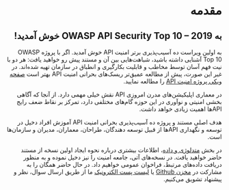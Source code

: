 <div dir="rtl" align='right'>

مقدمه
============

## به OWASP API Security Top 10 – 2019 خوش آمدید!

به اولین ویراست ده ‌‌آسیب‌پذیری برتر امنیت API خوش آمدید. اگر با پروژه OWASP Top 10 آشنایی داشته باشید، شباهت‌هایی بین آن و مستند پیش رو خواهید یافت: هر دو با نیت فهم آسان توسط مخاطب و قابلیت بکارگیری و انطباق در سازمان تهیه شده‌اند. در غیر این صورت، پیش از مطالعه عمیق‌تر ریسک‌‌های بحرانی امنیت API بهتر است [صفحه ویکی پروژه امنیت API][1] را مطالعه نمایید.

در معماری اپلیکیشن‌‌های مدرن امروزی API نقش خیلی مهمی دارد. از آنجا که آگاهی بخشی امنیتی و نوآوری در این حوزه گام‌‌های مختلفی دارد، تمرکز بر نقاط ضعف رایج APIها اهمیت زیادی خواهد داشت.

هدف اصلی مستند و پروژه ده ‌‌آسیب‌پذیری بحرانی امنیت API آموزش افراد دخیل در توسعه و نگهداری APIها از قبیل توسعه دهندگان، طراحان، معماران، مدیران و سازمان‌‌ها است.

در بخش [متدلوژی و داده][2]، اطلاعات بیشتری درباره نحوه ایجاد اولین نسخه از مستند حاضر خواهید یافت. در نسخه‌‌های آتی، جامعه امنیت را نیز دخیل نموده و به منظور دریافت داده‌‌های مرتبط، فراخوان عمومی خواهیم داد. در حال حاضر همگان را به مشارکت در [مخزن Github][3] یا [لیست پست الکترونیک][4] ما از طریق ارسال سوال، نظر و پیشنهاد تشویق می‌کنیم.

[1]: https://www.owasp.org/index.php/OWASP_API_Security_Project
[2]: ./0xd0-about-data.md
[3]: https://github.com/OWASP/API-Security
[4]: https://groups.google.com/a/owasp.org/forum/#!forum/api-security-project

</div>